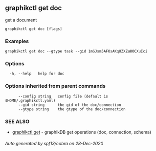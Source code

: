 ## graphikctl get doc

get a document

```
graphikctl get doc [flags]
```

### Examples

```
graphikctl get doc --gtype task --gid 1mGJsm5AFOsAKqUZXZu8OCXuIci
```

### Options

```
  -h, --help   help for doc
```

### Options inherited from parent commands

```
      --config string   config file (default is $HOME/.graphikctl.yaml)
      --gid string      the gid of the doc/connection
      --gtype string    the gtype of the doc/connection
```

### SEE ALSO

* [graphikctl get](graphikctl_get.md)	 - graphikDB get operations (doc, connection, schema)

###### Auto generated by spf13/cobra on 28-Dec-2020
